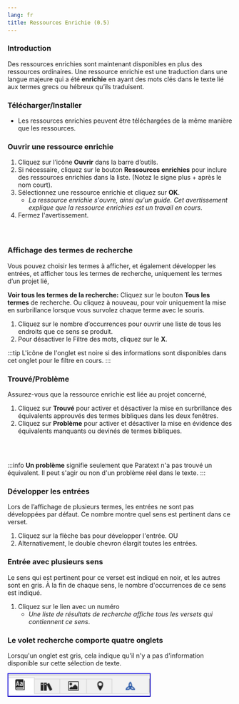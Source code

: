 ```yaml
---
lang: fr
title: Ressources Enrichie (0.5)
---
```

### Introduction

Des ressources enrichies sont maintenant disponibles en plus des ressources ordinaires. Une ressource enrichie est une traduction dans une langue majeure qui a été **enrichie** en ayant des mots clés dans le texte lié aux termes grecs ou hébreux qu’ils traduisent.

### Télécharger/Installer

-  Les ressources enrichies peuvent être téléchargées de la même manière que les ressources.

### Ouvrir une ressource enrichie

1.  Cliquez sur l’icône **Ouvrir** dans la barre d’outils.
1.  Si nécessaire, cliquez sur le bouton **Ressources enrichies** pour inclure des ressources enrichies dans la liste. (Notez le signe plus + après le nom court).
1.  Sélectionnez une ressource enrichie et cliquez sur **OK**.
     -  *La ressource enrichie s'ouvre, ainsi qu'un guide. Cet avertissement explique que la ressource enrichies est un travail en cours*.
1.  Fermez l'avertissement.

#####  

### Affichage des termes de recherche

Vous pouvez choisir les termes à afficher, et également développer les entrées, et afficher tous les termes de recherche, uniquement les termes d’un projet lié,

**Voir tous les termes de la recherche:** Cliquez sur le bouton **Tous les termes** de recherche. Ou cliquez à nouveau, pour voir uniquement la mise en surbrillance lorsque vous survolez chaque terme avec le souris.

1.  Cliquez sur le nombre d’occurrences pour ouvrir une liste de tous les endroits que ce sens se produit.
1.  Pour désactiver le Filtre des mots, cliquez sur le **X**.

:::tip
L'icône de l'onglet est noire si des informations sont disponibles dans cet onglet pour le filtre en cours.
:::
### Trouvé/Problème

Assurez-vous que la ressource enrichie est liée au projet concerné,

1.  Cliquez sur **Trouvé** pour activer et désactiver la mise en surbrillance des équivalents approuvés des termes bibliques dans les deux fenêtres.
1.  Cliquez sur **Problème** pour activer et désactiver la mise en évidence des équivalents manquants ou devinés de termes bibliques.

#####  

:::info
**Un problème** signifie seulement que Paratext n'a pas trouvé un équivalent. Il peut s'agir ou non d'un problème réel dans le texte.
:::

### Développer les entrées

Lors de l’affichage de plusieurs termes, les entrées ne sont pas développées par défaut. Ce nombre montre quel sens est pertinent dans ce verset.

1.  Cliquez sur la flèche bas pour développer l'entrée. OU
1.  Alternativement, le double chevron élargit toutes les entrées.

### Entrée avec plusieurs sens

Le sens qui est pertinent pour ce verset est indiqué en noir, et les autres sont en gris. À la fin de chaque sens, le nombre d'occurrences de ce sens est indiqué.

1.  Cliquez sur le lien avec un numéro
     -  *Une liste de résultats de recherche affiche tous les versets qui contiennent ce sens*.



### Le volet recherche comporte quatre onglets

Lorsqu'un onglet est gris, cela indique qu'il n'y a pas d'information disponible sur cette sélection de texte.

![](../../media/c9e4819030709e2f0881d6dec6998cf6.png)
